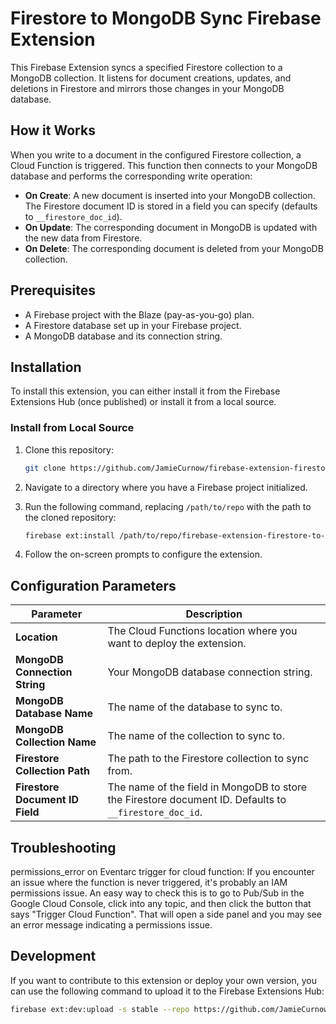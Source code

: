 # Firestore to MongoDB Sync Firebase Extension

This Firebase Extension syncs a specified Firestore collection to a MongoDB collection. It listens for document creations, updates, and deletions in Firestore and mirrors those changes in your MongoDB database.

## How it Works

When you write to a document in the configured Firestore collection, a Cloud Function is triggered. This function then connects to your MongoDB database and performs the corresponding write operation:

- **On Create**: A new document is inserted into your MongoDB collection. The Firestore document ID is stored in a field you can specify (defaults to `__firestore_doc_id`).
- **On Update**: The corresponding document in MongoDB is updated with the new data from Firestore.
- **On Delete**: The corresponding document is deleted from your MongoDB collection.

## Prerequisites

- A Firebase project with the Blaze (pay-as-you-go) plan.
- A Firestore database set up in your Firebase project.
- A MongoDB database and its connection string.

## Installation

To install this extension, you can either install it from the Firebase Extensions Hub (once published) or install it from a local source.

### Install from Local Source

1. Clone this repository:

   ```bash
   git clone https://github.com/JamieCurnow/firebase-extension-firestore-to-mongodb.git
   ```

2. Navigate to a directory where you have a Firebase project initialized.
3. Run the following command, replacing `/path/to/repo` with the path to the cloned repository:

   ```bash
   firebase ext:install /path/to/repo/firebase-extension-firestore-to-mongodb
   ```

4. Follow the on-screen prompts to configure the extension.

## Configuration Parameters

| Parameter                       | Description                                                                                            |
| ------------------------------- | ------------------------------------------------------------------------------------------------------ |
| **Location**                    | The Cloud Functions location where you want to deploy the extension.                                   |
| **MongoDB Connection String**   | Your MongoDB database connection string.                                                               |
| **MongoDB Database Name**       | The name of the database to sync to.                                                                   |
| **MongoDB Collection Name**     | The name of the collection to sync to.                                                                 |
| **Firestore Collection Path**   | The path to the Firestore collection to sync from.                                                     |
| **Firestore Document ID Field** | The name of the field in MongoDB to store the Firestore document ID. Defaults to `__firestore_doc_id`. |

## Troubleshooting

permissions_error on Eventarc trigger for cloud function:
If you encounter an issue where the function is never triggered, it's probably an IAM permissions issue.
An easy way to check this is to go to Pub/Sub in the Google Cloud Console, click into any topic, and then
click the button that says "Trigger Cloud Function". That will open a side panel and you may see an error message indicating a permissions issue.

## Development

If you want to contribute to this extension or deploy your own version, you can use the following command to upload it to the Firebase Extensions Hub:

```bash
firebase ext:dev:upload -s stable --repo https://github.com/JamieCurnow/firebase-extension-firestore-to-mongodb
```
